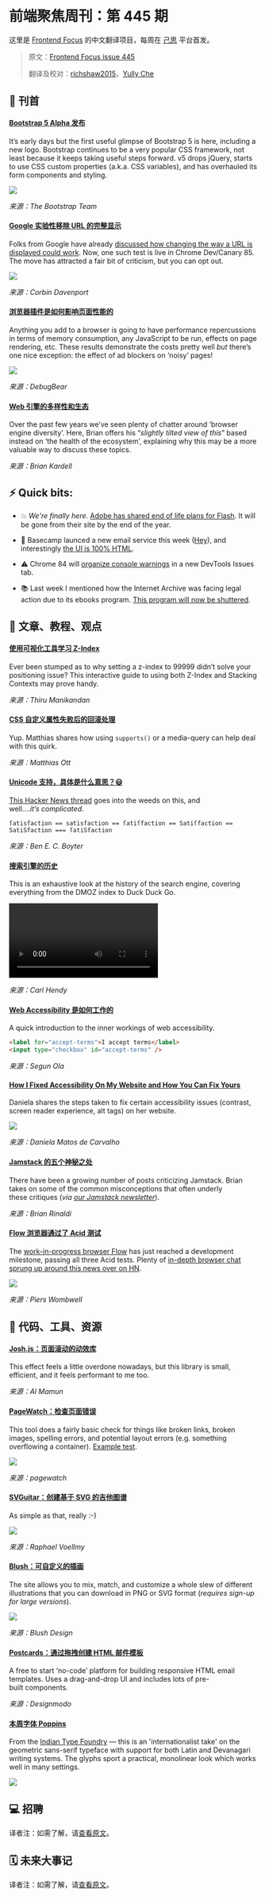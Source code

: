 # 前端聚焦周刊：第 445 期

这里是 [Frontend Focus](https://frontendfoc.us/latest) 的中文翻译项目，每周在 [己思](https://ohmyrss.com/?fef) 平台首发。

> 原文：[Frontend Focus issue 445](https://frontendfoc.us/issues/445)
> 
> 翻译及校对：[richshaw2015](https://github.com/richshaw2015)，[Yully Che](https://github.com/chechebecomestrong)

## 🚀 刊首

#### [Bootstrap 5 Alpha 发布](https://frontendfoc.us/link/90227/rss "blog.getbootstrap.com")

It’s early days but the first useful glimpse of Bootstrap 5 is here, including a new logo. Bootstrap continues to be a very popular CSS framework, not least because it keeps taking useful steps forward. v5 drops jQuery, starts to use CSS custom properties (a.k.a. CSS variables), and has overhauled its form components and styling.

[![](https://res.cloudinary.com/cpress/image/upload/w_1280,e_sharpen:60/v1592385224/xppqbtmnkigufhetibcm.png)](https://frontendfoc.us/link/90227/rss)

*来源：The Bootstrap Team*

#### [Google 实验性移除 URL 的完整显示](https://frontendfoc.us/link/90228/rss "www.androidpolice.com")

Folks from Google have already [discussed how changing the way a URL is displayed could work](https://frontendfoc.us/link/90229/rss). Now, one such test is live in Chrome Dev/Canary 85. The move has attracted a fair bit of criticism, but you can opt out.

![](https://www.androidpolice.com/wp-content/uploads/2020/06/15/Screenshot-from-2020-06-15-15-19-25.png)

*来源：Corbin Davenport*

#### [浏览器插件是如何影响页面性能的](https://frontendfoc.us/link/90231/rss "www.debugbear.com")

Anything you add to a browser is going to have performance repercussions in terms of memory consumption, any JavaScript to be run, effects on page rendering, etc. These results demonstrate the costs pretty well _but_ there’s one nice exception: the effect of ad blockers on ‘noisy’ pages!

![](https://www.debugbear.com/public/blog/2020-chrome-extension-performance-report/chrome-extension-page-cpu-time.png)

*来源：DebugBear*

#### [Web 引擎的多样性和生态](https://frontendfoc.us/link/90232/rss "bkardell.com")

Over the past few years we’ve seen plenty of chatter around ‘browser engine diversity’. Here, Brian offers his “_slightly tilted view of this_” based instead on ‘the health of the ecosystem’, explaining why this may be a more valuable way to discuss these topics.

*来源：Brian Kardell*

## ⚡️ Quick bits:

*   💥 _We're finally here_. [Adobe has shared end of life plans for Flash](https://frontendfoc.us/link/90233/rss). It will be gone from their site by the end of the year.

*   👋 Basecamp launced a new email service this week ([Hey](https://frontendfoc.us/link/90234/rss)), and interestingly [the UI is 100% HTML](https://frontendfoc.us/link/90235/rss).

*   ⚠️ Chrome 84 will [organize console warnings](https://frontendfoc.us/link/90236/rss) in a new DevTools Issues tab.

*   📚 Last week I mentioned how the Internet Archive was facing legal action due to its ebooks program. [This program will now be shuttered](https://frontendfoc.us/link/90237/rss).

## 📙 文章、教程、观点

#### [使用可视化工具学习 Z-Index](https://frontendfoc.us/link/90241/rss "thirumanikandan.com")

Ever been stumped as to why setting a z-index to 99999 didn’t solve your positioning issue? This interactive guide to using both Z-Index and Stacking Contexts may prove handy.

*来源：Thiru Manikandan*

#### [CSS 自定义属性失败后的回滚处理](https://frontendfoc.us/link/90242/rss "matthiasott.com")

Yup. Matthias shares how using `supports()` or a media-query can help deal with this quirk.

*来源：Matthias Ott*

#### [Unicode 支持，具体是什么意思？😃](https://frontendfoc.us/link/90243/rss "boyter.org")

[This Hacker News thread](https://frontendfoc.us/link/90244/rss) goes into the weeds on this, and well…._it’s complicated_.

```
ſatisfaction == satisfaction == ſatiſfaction == Satiſfaction == SatiSfaction === ſatiSfaction
```

*来源：Ben E. C. Boyter*

#### [搜索引擎的历史](https://frontendfoc.us/link/90245/rss "carlhendy.com")

This is an exhaustive look at the history of the search engine, covering everything from the DMOZ index to Duck Duck Go.

![](https://carlhendy.com/history-of-search-engines/assets/img/full/search-engine-market-share-china-2020-04-24.webm)

*来源：Carl Hendy*

#### [Web Accessibility 是如何工作的](https://frontendfoc.us/link/90246/rss "blog.segunolalive.com")

A quick introduction to the inner workings of web accessibility.

```html
<label for="accept-terms">I accept terms</label>
<input type="checkbox" id="accept-terms" />
```

*来源：Segun Ola*

#### [How I Fixed Accessibility On My Website and How You Can Fix Yours](https://frontendfoc.us/link/90247/rss "sericaia.me")

Daniela shares the steps taken to fix certain accessibility issues (contrast, screen reader experience, alt tags) on her website.

![](https://sericaia.me/static/e96573caf359e9ff9ad6f1e899a8fb50/46261/contrast-before.webp)

*来源：Daniela Matos de Carvalho*

#### [Jamstack 的五个神秘之处](https://frontendfoc.us/link/90248/rss "css-tricks.com")

There have been a growing number of posts criticizing Jamstack. Brian takes on some of the common misconceptions that often underly these critiques (_via [our Jamstack newsletter](https://frontendfoc.us/link/90249/rss)_).

*来源：Brian Rinaldi*

#### [Flow 浏览器通过了 Acid 测试](https://frontendfoc.us/link/90250/rss "www.ekioh.com")

The [work-in-progress browser Flow](https://frontendfoc.us/link/90251/rss) has just reached a development milestone, passing all three Acid tests. Plenty of [in-depth browser chat sprung up around this news over on HN](https://frontendfoc.us/link/90252/rss).

![](https://www.ekioh.com/wp-content/uploads/Acid-1-768x655.png)

*来源：Piers Wombwell*

## 🔧 代码、工具、资源

#### [Josh.js：页面滚动的动效库](https://frontendfoc.us/link/90253/rss "mamunhpath.github.io")

This effect feels a little overdone nowadays, but this library is small, efficient, and it feels performant to me too.

*来源：Al Mamun*

#### [PageWatch：检查页面错误](https://frontendfoc.us/link/90254/rss "pagewatch.dev")

This tool does a fairly basic check for things like broken links, broken images, spelling errors, and potential layout errors (e.g. something overflowing a container). [Example test](https://frontendfoc.us/link/90255/rss).

![](https://pagewatch.dev/assets/img/pagewatch-devices-3.png)

*来源：pagewatch*

#### [SVGuitar：创建基于 SVG 的吉他图谱](https://frontendfoc.us/link/90257/rss "github.com")

As simple as that, really :-)

![](https://res.cloudinary.com/cpress/image/upload/w_1280,e_sharpen:60/hnjsefahnuwpsdpnrnru.jpg)

*来源：Raphael Voellmy*

#### [Blush：可自定义的插画](https://frontendfoc.us/link/90258/rss "blush.design")

The site allows you to mix, match, and customize a whole slew of different illustrations that you can download in PNG or SVG format (_requires sign-up for large versions_).

![](https://blush.design/illustrations/doggie.svg)

*来源：Blush Design*

#### [Postcards：通过拖拽创建 HTML 邮件模板](https://frontendfoc.us/link/90259/rss "designmodo.com")

A free to start ‘no-code’ platform for building responsive HTML email templates. Uses a drag-and-drop UI and includes lots of pre-built components.

*来源：Designmodo*

#### [本周字体 Poppins](https://frontendfoc.us/link/90260/rss)

From the [Indian Type Foundry](https://frontendfoc.us/link/90261/rss) — this is an 'internationalist take' on the geometric sans-serif typeface with support for both Latin and Devanagari writing systems. The glyphs sport a practical, monolinear look which works well in many settings.

[![](https://res.cloudinary.com/cpress/image/upload/w_1280,e_sharpen:60/v1592311171/do0apzyk0mlqagfaczcr.jpg)](https://frontendfoc.us/link/90260/rss)

## 💻 招聘

译者注：如需了解，请[查看原文](https://frontendfoc.us/issues/445)。

## 🗓 未来大事记

译者注：如需了解，请[查看原文](https://frontendfoc.us/issues/445)。

